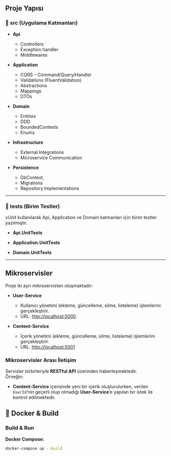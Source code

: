 
## Proje Yapısı

### 📂 src (Uygulama Katmanları)
- **Api**  
  - Controllers  
  - Exception handler
  - Middlewares

- **Application**  
  - CQRS – Command/Query/Handler
  - Validations (FluentValidation)
  - Abstractions
  - Mappings
  - DTOs  

- **Domain**  
  - Entities
  - DDD
  - BoundedContexts
  - Enums

- **Infrastructure**  
  - External Integrations
  - Microservice Communication  

- **Persistence**  
  - DbContext,
  - Migrations 
  - Repository Implementations  

---

### 📂 tests (Birim Testler)
xUnit kullanılarak Api, Application ve Domain katmanları için birim testler yazılmıştır. 
- **Api.UnitTests**  

- **Application.UnitTests**  

- **Domain.UnitTests**
---
## Mikroservisler

Proje iki ayrı mikroservisten oluşmaktadır:  

- **User-Service**  
  - Kullanıcı yönetimi (ekleme, güncelleme, silme, listeleme) işlemlerini gerçekleştirir.  
  - URL: [http://localhost:5000](http://localhost:5000)  

- **Content-Service**  
  - İçerik yönetimi (ekleme, güncelleme, silme, listeleme) işlemlerini gerçekleştirir.  
  - URL: [http://localhost:5001](http://localhost:5001)  

### Mikroservisler Arası İletişim

Servisler birbirleriyle **RESTful API** üzerinden haberleşmektedir.  
Örneğin:  
- **Content-Service** içerisinde yeni bir içerik oluşturulurken, verilen `UserId`’nin geçerli olup olmadığı **User-Service**’e yapılan bir istek ile kontrol edilmektedir. 
## 🚀 Docker & Build

### Build & Run
**Docker Compose:**

```bash
docker-compose up --build
